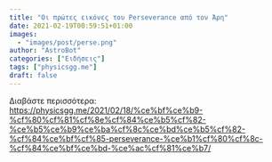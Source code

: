 ```yaml
---
title: "Οι πρώτες εικόνες του Perseverance από τον Άρη"
date: 2021-02-19T00:59:51+01:00
images:
  - "images/post/perse.png"
author: "AstroBot"
categories: ["Ειδήσεις"]
tags: ["physicsgg.me"]
draft: false
---
```




Διαβάστε περισσότερα: https://physicsgg.me/2021/02/18/%ce%bf%ce%b9-%cf%80%cf%81%cf%8e%cf%84%ce%b5%cf%82-%ce%b5%ce%b9%ce%ba%cf%8c%ce%bd%ce%b5%cf%82-%cf%84%ce%bf%cf%85-perseverance-%ce%b1%cf%80%cf%8c-%cf%84%ce%bf%ce%bd-%ce%ac%cf%81%ce%b7/
